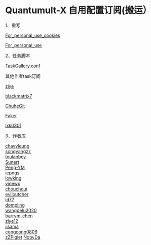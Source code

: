# Quantumult-X 自用配置订阅(搬运）

1、重写
   
   [For_personal_use_cookies](https://raw.githubusercontent.com/lookun/Quantumult-X/main/rewrite/For_personal_use_cookies.conf)

   [For_personal_use](https://raw.githubusercontent.com/lookun/Quantumult-X/main/rewrite/For_personal_use.conf)

2、任务脚本
   
   [TaskGallery.conf](https://github.com/lookun/Quantumult-X/blob/main/TaskGallery.json)
   
   其他作者task订阅
   
   [ziye](https://raw.githubusercontent.com/ziye888/JavaScript/7a7f754ce3a59312638fc686a7f48341135a5a74/Task/ziye-gallery.json)

   [blackmatrix7](https://raw.githubusercontent.com/blackmatrix7/ios_rule_script/master/script/gallery.json)

   [ChuheGit](https://dove.589669.xyz/task2qxgallery?img=1&filter=jd_%7Cjx_%7CJD&sub=https://raw.githubusercontent.com/ChuheGit/1/main/Surge/Module/Task.sgmodule)

   [Faker](https://cdn.jsdelivr.net/gh/shufflewzc/faker@main/qx.json)

   [lxk0301](https://jdsharedresourcescdn.azureedge.net/jdresource/lxk0301_gallery.json)

3、作者库

[chavyleung](https://github.com/chavyleung/scripts)  
[songyangzz](https://github.com/songyangzz/QuantumultX)  
[toulanboy](https://github.com/toulanboy/scripts)  
[Sunert](https://github.com/Sunert/Scripts/tree/master/Task)  
[Peng-YM](https://github.com/Peng-YM/QuanX/tree/master/Tasks)  
[iepngs](https://raw.githubusercontent.com/iepngs/Script/master)  
[lowking](https://github.com/lowking/Scripts)  
[vinewx](https://ooxx.be/js/)  
[chouchoui](https://github.com/chouchoui/QuanX/tree/master/Scripts)  
[evilbutcher](https://github.com/evilbutcher/Quantumult_X/tree/master/check_in)  
[id77](https://github.com/id77/QuantumultX/tree/master)  
[dompling](https://github.com/dompling/Script)  
[wangdelu2020](https://github.com/wangdelu2020/hongliyu)  
[barrym-chen](https://github.com/barrym-chen/Script)  
[ziye12](https://github.com/ziye12/JavaScript)  
[iisama](https://github.com/iisams/Scripts/master)  
[congcong0806](https://github.com/congcong0806/surge-list/tree/master)  
[zZPiglet](https://github.com/zZPiglet/Task/tree/master)
[NobyDa](https://github.com/NobyDa/Script/tree/master)
